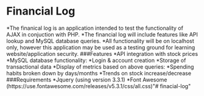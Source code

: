 <h1>Financial Log</h1>
*The finanical log is an application intended to test the functionality of AJAX in conjuction with PHP.
*The financial log will include features like API lookup and MySQL database queries.
*All functionality will be on localhost only, however this application may be used as a testing ground for learning website/application security.
###Features
*API integration with stock prices
*MySQL database functionality:
	*Login & account creation
	*Storage of transactional data
*Display of metrics based on above queries:
	*Spending habits broken down by days/months
	*Trends on stock increase/decrease
###Requirements
*Jquery (using version 3.3.1)
*Font Awesome (https://use.fontawesome.com/releases/v5.3.1/css/all.css)"# finacial-log" 
